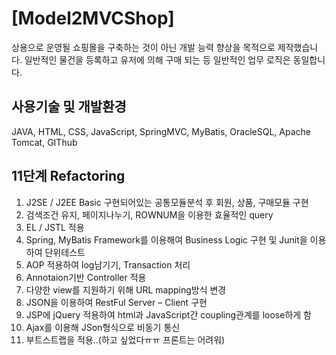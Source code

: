 # [Model2MVCShop]
상용으로 운영될 쇼핑몰을 구축하는 것이 아닌 개발 능력 향상을 목적으로 제작했습니다. 일반적인 물건을 등록하고 유저에 의해 구매 되는 등 일반적인 업무 로직은 동일합니다.


## 사용기술 및 개발환경
JAVA,
HTML, CSS, JavaScript,
SpringMVC, MyBatis,
OracleSQL,
Apache Tomcat, GIThub


## 11단계 Refactoring
1.	J2SE / J2EE Basic
구현되어있는 공통모듈분석 후 회원, 상품, 구매모듈 구현
2.	검색조건 유지, 페이지나누기, ROWNUM을 이용한 효율적인 query
3.	EL / JSTL 적용
4.	Spring, MyBatis Framework를 이용해여 Business Logic 구현 및 Junit을 이용하여 단위테스트
5.	AOP 적용하여 log남기기, Transaction 처리
6.	Annotaion기반 Controller 적용
7.	다양한 view를 지원하기 위해 URL mapping방식 변경
8.	JSON을 이용하여 RestFul Server – Client 구현
9.  JSP에 jQuery 적용하여 html과 JavaScript간 coupling관계를 loose하게 함
10. Ajax를 이용해 JSon형식으로 비동기 통신
11. 부트스트랩을 적용..(하고 싶었다ㅠㅠ 프론트는 어려워)
